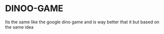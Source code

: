 # DINOO-GAME
Its the same like the google dino game and is way better that it but based on the same idea
